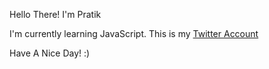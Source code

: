Hello There! I'm Pratik

I'm currently learning JavaScript.
This is my [Twitter Account](https://www.twitter.com/pratikdeore17)

Have A Nice Day! :)
